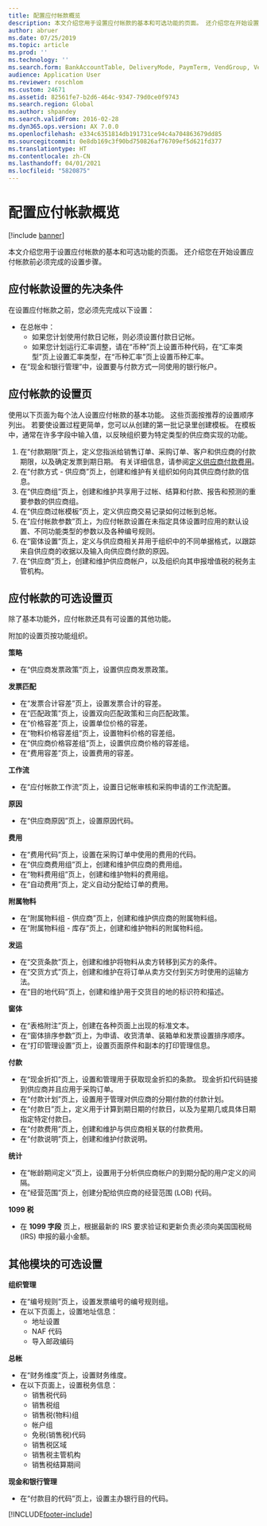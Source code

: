 ```yaml
---
title: 配置应付帐款概览
description: 本文介绍您用于设置应付帐款的基本和可选功能的页面。 还介绍您在开始设置应付帐款前必须完成的设置步骤。
author: abruer
ms.date: 07/25/2019
ms.topic: article
ms.prod: ''
ms.technology: ''
ms.search.form: BankAccountTable, DeliveryMode, PaymTerm, VendGroup, VendParameters, VendPaymMode, VendTable, DeliveryReason, DeliveryTerms, DestinationCode
audience: Application User
ms.reviewer: roschlom
ms.custom: 24671
ms.assetid: 82561fe7-b2d6-464c-9347-79d0ce0f9743
ms.search.region: Global
ms.author: shpandey
ms.search.validFrom: 2016-02-28
ms.dyn365.ops.version: AX 7.0.0
ms.openlocfilehash: e334c6351814db191731ce94c4a704863679dd85
ms.sourcegitcommit: 0e8db169c3f90bd750826af76709ef5d621fd377
ms.translationtype: HT
ms.contentlocale: zh-CN
ms.lasthandoff: 04/01/2021
ms.locfileid: "5820875"
---
```

# <a name="configure-accounts-payable-overview"></a>配置应付帐款概览

[!include [banner](../includes/banner.md)]

本文介绍您用于设置应付帐款的基本和可选功能的页面。 还介绍您在开始设置应付帐款前必须完成的设置步骤。

<a name="prerequisites-for-accounts-payable-setup"></a>应付帐款设置的先决条件
----------------------------------------

在设置应付帐款之前，您必须先完成以下设置：

-   在总帐中：
    -   如果您计划使用付款日记帐，则必须设置付款日记帐。
    -   如果您计划运行汇率调整，请在“币种”页上设置币种代码，在“汇率类型”页上设置汇率类型，在“币种汇率”页上设置币种汇率。
-   在“现金和银行管理”中，设置要与付款方式一同使用的银行帐户。

## <a name="setup-pages-for-accounts-payable"></a>应付帐款的设置页

使用以下页面为每个法人设置应付帐款的基本功能。 这些页面按推荐的设置顺序列出。 若要使设置过程更简单，您可以从创建的第一批记录里创建模板。 在模板中，通常在许多字段中输入值，以反映组织要为特定类型的供应商实现的功能。
1.  在“付款期限”页上，定义您指派给销售订单、采购订单、客户和供应商的付款期限，以及确定发票到期日期。 有关详细信息，请参阅[定义供应商付款费用](tasks/define-vendor-payment-fees.md)。
2.  在“付款方式 - 供应商”页上，创建和维护有关组织如何向其供应商付款的信息。
3.  在“供应商组”页上，创建和维护共享用于过帐、结算和付款、报告和预测的重要参数的供应商组。
4.  在“供应商过帐模板”页上，定义供应商交易记录如何过帐到总帐。
5.  在“应付帐款参数”页上，为应付帐款设置在未指定具体设置时应用的默认设置、不同功能类型的参数以及各种编号规则。
6.  在“窗体设置”页上，定义与供应商相关并用于组织中的不同单据格式，以跟踪来自供应商的收据以及输入向供应商付款的原因。
7.  在“供应商”页上，创建和维护供应商帐户，以及组织向其申报增值税的税务主管机构。

## <a name="optional-setup-pages-for-accounts-payable"></a>应付帐款的可选设置页
除了基本功能外，应付帐款还具有可设置的其他功能。

附加的设置页按功能组织。

**策略**
-   在“供应商发票政策”页上，设置供应商发票政策。

**发票匹配**

-   在“发票合计容差”页上，设置发票合计的容差。
-   在“匹配政策”页上，设置双向匹配政策和三向匹配政策。
-   在“价格容差”页上，设置单位价格的容差。
-   在“物料价格容差组”页上，设置物料价格的容差组。
-   在“供应商价格容差组”页上，设置供应商价格的容差组。
-   在“费用容差”页上，设置费用的容差。

**工作流**

-   在“应付帐款工作流”页上，设置日记帐审核和采购申请的工作流配置。

**原因**

-   在“供应商原因”页上，设置原因代码。

**费用**

-   在“费用代码”页上，设置在采购订单中使用的费用的代码。
-   在“供应商费用组”页上，创建和维护供应商的费用组。
-   在“物料费用组”页上，创建和维护物料的费用组。
-   在“自动费用”页上，定义自动分配给订单的费用。

**附属物料**

-   在“附属物料组 - 供应商”页上，创建和维护供应商的附属物料组。
-   在“附属物料组 - 库存”页上，创建和维护物料的附属物料组。

**发运**

-   在“交货条款”页上，创建和维护将物料从卖方转移到买方的条件。
-   在“交货方式”页上，创建和维护在将订单从卖方交付到买方时使用的运输方法。
-   在“目的地代码”页上，创建和维护用于交货目的地的标识符和描述。

**窗体**

-   在“表格附注”页上，创建在各种页面上出现的标准文本。
-   在“窗体排序参数”页上，为申请、收货清单、装箱单和发票设置排序顺序。
-   在“打印管理设置”页上，设置页面原件和副本的打印管理信息。

**付款**

-   在“现金折扣”页上，设置和管理用于获取现金折扣的条款。 现金折扣代码链接到供应商并且应用于采购订单。
-   在“付款计划”页上，设置用于管理对供应商的分期付款的付款计划。
-   在“付款日”页上，定义用于计算到期日期的付款日，以及为星期几或具体日期指定特定付款日。
-   在“付款费用”页上，创建和维护与供应商相关联的付款费用。
-   在“付款说明”页上，创建和维护付款说明。

**统计**

-   在“帐龄期间定义”页上，设置用于分析供应商帐户的到期分配的用户定义的间隔。
-   在“经营范围”页上，创建分配给供应商的经营范围 (LOB) 代码。

**1099 税**

-   在 **1099 字段** 页上，根据最新的 IRS 要求验证和更新负责必须向美国国税局 (IRS) 申报的最小金额。

## <a name="optional-setup-for-other-modules"></a>**其他模块的可选设置**
**组织管理**

-   在“编号规则”页上，设置发票编号的编号规则组。
-   在以下页面上，设置地址信息：
    -   地址设置
    -   NAF 代码
    -   导入邮政编码

**总帐**

-   在“财务维度”页上，设置财务维度。
-   在以下页面上，设置税务信息：
    -   销售税代码
    -   销售税组
    -   销售税(物料)组
    -   帐户组
    -   免税(销售税)代码
    -   销售税区域
    -   销售税主管机构
    -   销售税结算期间

**现金和银行管理**

-   在“付款目的代码”页上，设置主办银行目的代码。







[!INCLUDE[footer-include](../../includes/footer-banner.md)]